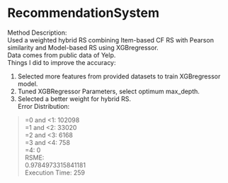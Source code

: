 # RecommendationSystem

Method Description:  
Used a weighted hybrid RS combining Item-based CF RS with Pearson similarity and Model-based RS using XGBregressor.  
Data comes from public data of Yelp.  
Things I did to improve the accuracy:  
1. Selected more features from provided datasets to train XGBregressor model.  
2. Tuned XGBRegressor Parameters, select optimum max_depth.  
3. Selected a better weight for hybrid RS.  
Error Distribution:  
>=0 and <1: 102098  
>=1 and <2: 33020  
>=2 and <3: 6168  
>=3 and <4: 758  
>=4: 0  
RSME:  
0.9784973315841181  
Execution Time: 259  
